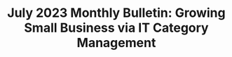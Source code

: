 ---
highlight: "false" 
title: "July 2023 Monthly Bulletin: Growing Small Business via IT Category Management"
description: "The federal government spent over $72B on IT in FY
22. Of this $72B, 38% was spent on small businesses
exceeding the category's annual key performance
indicator (KPI) of 37.5%. This percentage has
increased each of the last three (3) years.  Further,
these dollars were awarded to ~8,500 different small
businesses primes, ~3,500 of which were small
disadvantaged businesses (SDBs).  However, the
number of small business primes has slid down more
than 20% since just FY20.  As part of this year's
strategic plan, the Governmentwide IT Category
Manager is prioritizing mechanisms to rebound and
grow this small business supply base.
"
url-link: "https://community.max.gov/download/attachments/2384565414/July%202023%20IT%20Buyers%20Bulletin.pdf?api=v2"
type: "PDF"
gov-only: "true"
is-external: "false"
publication-date: "April 01, 2023"
reading-time: "10"
resource-type: "Report"
filter: "itvmo-general"
audience: "contracts-acquisitions"
branded-offerings: "it-buyers-training-support "
---